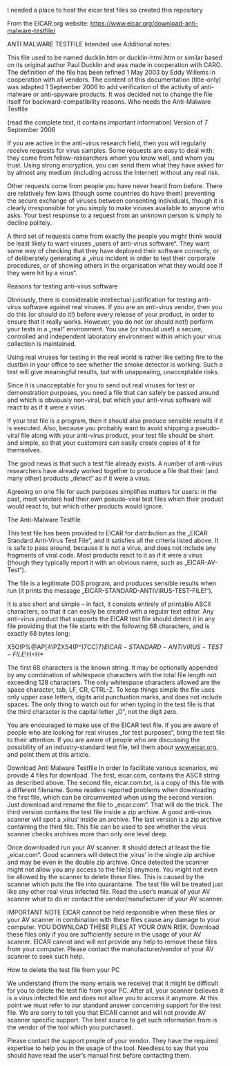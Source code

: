 I needed a place to host the eicar test files so created this repository

From the EICAR.org website:
https://www.eicar.org/download-anti-malware-testfile/


ANTI MALWARE TESTFILE
Intended use
Additional notes:

This file used to be named ducklin.htm or ducklin-html.htm or similar based on its original author Paul Ducklin and was made in cooperation with CARO.
The definition of the file has been refined 1 May 2003 by Eddy Willems in cooperation with all vendors.
The content of this documentation (title-only) was adapted 1 September 2006 to add verification of the activity of anti-malware or anti-spyware products. It was decided not to change the file itself for backward-compatibility reasons.
Who needs the Anti-Malware Testfile

(read the complete text, it contains important information)
Version of 7 September 2006 

If you are active in the anti-virus research field, then you will regularly receive requests for virus samples. Some requests are easy to deal with: they come from fellow-researchers whom you know well, and whom you trust. Using strong encryption, you can send them what they have asked for by almost any medium (including across the Internet) without any real risk.

Other requests come from people you have never heard from before. There are relatively few laws (though some countries do have them) preventing the secure exchange of viruses between consenting individuals, though it is clearly irresponsible for you simply to make viruses available to anyone who asks. Your best response to a request from an unknown person is simply to decline politely.

A third set of requests come from exactly the people you might think would be least likely to want viruses „users of anti-virus software“. They want some way of checking that they have deployed their software correctly, or of deliberately generating a „virus incident in order to test their corporate procedures, or of showing others in the organisation what they would see if they were hit by a virus“.

Reasons for testing anti-virus software

Obviously, there is considerable intellectual justification for testing anti-virus software against real viruses. If you are an anti-virus vendor, then you do this (or should do it!) before every release of your product, in order to ensure that it really works. However, you do not (or should not!) perform your tests in a „real“ environment. You use (or should use!) a secure, controlled and independent laboratory environment within which your virus collection is maintained.

Using real viruses for testing in the real world is rather like setting fire to the dustbin in your office to see whether the smoke detector is working. Such a test will give meaningful results, but with unappealing, unacceptable risks.

Since it is unacceptable for you to send out real viruses for test or demonstration purposes, you need a file that can safely be passed around and which is obviously non-viral, but which your anti-virus software will react to as if it were a virus.

If your test file is a program, then it should also produce sensible results if it is executed. Also, because you probably want to avoid shipping a pseudo-viral file along with your anti-virus product, your test file should be short and simple, so that your customers can easily create copies of it for themselves.

The good news is that such a test file already exists. A number of anti-virus researchers have already worked together to produce a file that their (and many other) products „detect“ as if it were a virus.

Agreeing on one file for such purposes simplifies matters for users: in the past, most vendors had their own pseudo-viral test files which their product would react to, but which other products would ignore.

The Anti-Malware Testfile

This test file has been provided to EICAR for distribution as the „EICAR Standard Anti-Virus Test File“, and it satisfies all the criteria listed above. It is safe to pass around, because it is not a virus, and does not include any fragments of viral code. Most products react to it as if it were a virus (though they typically report it with an obvious name, such as „EICAR-AV-Test“).

The file is a legitimate DOS program, and produces sensible results when run (it prints the message „EICAR-STANDARD-ANTIVIRUS-TEST-FILE!“).

It is also short and simple – in fact, it consists entirely of printable ASCII characters, so that it can easily be created with a regular text editor. Any anti-virus product that supports the EICAR test file should detect it in any file providing that the file starts with the following 68 characters, and is exactly 68 bytes long:

X5O!P%@AP[4\PZX54(P^)7CC)7}$EICAR-STANDARD-ANTIVIRUS-TEST-FILE!$H+H*

The first 68 characters is the known string. It may be optionally appended by any combination of whitespace characters with the total file length not exceeding 128 characters. The only whitespace characters allowed are the space character, tab, LF, CR, CTRL-Z. To keep things simple the file uses only upper case letters, digits and punctuation marks, and does not include spaces. The only thing to watch out for when typing in the test file is that the third character is the capital letter „O“, not the digit zero.

You are encouraged to make use of the EICAR test file. If you are aware of people who are looking for real viruses „for test purposes“, bring the test file to their attention. If you are aware of people who are discussing the possibility of an industry-standard test file, tell them about www.eicar.org, and point them at this article.

Download Anti Malware Testfile
In order to facilitate various scenarios, we provide 4 files for download. The first, eicar.com, contains the ASCII string as described above. The second file, eicar.com.txt, is a copy of this file with a different filename. Some readers reported problems when downloading the first file, which can be circumvented when using the second version. Just download and rename the file to „eicar.com“. That will do the trick. The third version contains the test file inside a zip archive. A good anti-virus scanner will spot a ‚virus‘ inside an archive. The last version is a zip archive containing the third file. This file can be used to see whether the virus scanner checks archives more than only one level deep.

Once downloaded run your AV scanner. It should detect at least the file „eicar.com“. Good scanners will detect the ‚virus‘ in the single zip archive and may be even in the double zip archive. Once detected the scanner might not allow you any access to the file(s) anymore. You might not even be allowed by the scanner to delete these files. This is caused by the scanner which puts the file into quarantaine. The test file will be treated just like any other real virus infected file. Read the user’s manual of your AV scanner what to do or contact the vendor/manufacturer of your AV scanner.

IMPORTANT NOTE
EICAR cannot be held responsible when these files or your AV scanner in combination with these files cause any damage to your computer. YOU DOWNLOAD THESE FILES AT YOUR OWN RISK.  Download these files only if you are sufficiently secure in the usage of your AV scanner. EICAR cannot and will not provide any help to remove these files from your computer. Please contact the manufacturer/vendor of your AV scanner to seek such help.

How to delete the test file from your PC

We understand (from the many emails we receive) that it might be difficult for you to delete the test file from your PC. After all, your scanner believes it is a virus infected file and does not allow you to access it anymore. At this point we must refer to our standard answer concerning support for the test file. We are sorry to tell you that EICAR cannot and will not provide AV scanner specific support. The best source to get such information from is the vendor of the tool which you purchased.

Please contact the support people of your vendor. They have the required expertise to help you in the usage of the tool. Needless to say that you should have read the user’s manual first before contacting them.
